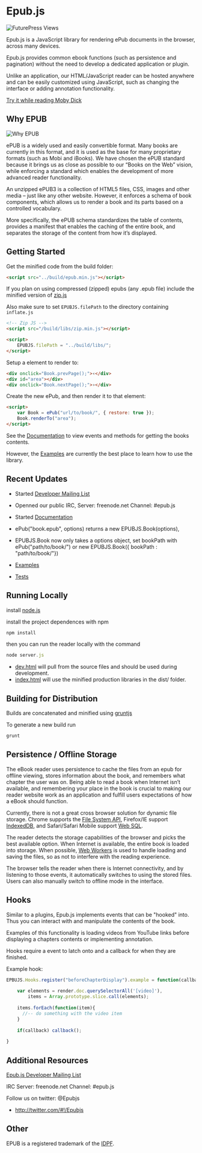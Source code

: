 Epub.js
================================

![FuturePress Views](http://fchasen.com/futurepress/fp.png)

Epub.js is a JavaScript library for rendering ePub documents in the browser, across many devices.

Epub.js provides common ebook functions (such as persistence and pagination) without the need to develop a dedicated application or plugin.

Unlike an application, our HTML/JavaScript reader can be hosted anywhere and can be easily customized using JavaScript, such as changing the interface or adding annotation functionality.

[Try it while reading Moby Dick](http://fchasen.github.com/epub.js/demo/)


Why EPUB
-------------------------

![Why EPUB](http://fchasen.com/futurepress/whyepub.png)

ePUB is a widely used and easily convertible format.  Many books are currently in this format, and it is used as the base for many proprietary formats (such as Mobi and iBooks). We have chosen the ePUB standard because it brings us as close as possible to our “Books on the Web” vision, while enforcing a standard which enables the development of more advanced reader functionality.  

An unzipped ePUB3 is a collection of HTML5 files, CSS, images and other media – just like any other website.  However, it enforces a schema of book components, which allows us to render a book and its parts based on a controlled vocabulary.  

More specifically, the ePUB schema standardizes the table of contents, provides a manifest that enables the caching of the entire book, and separates the storage of the content from how it’s displayed.

Getting Started
-------------------------

Get the minified code from the build folder:

```html
<script src="../build/epub.min.js"></script>
```

If you plan on using compressed (zipped) epubs (any .epub file) include the minified version of [zip.js](http://gildas-lormeau.github.io/zip.js/)

Also make sure to set ```EPUBJS.filePath``` to the directory containing ```inflate.js```

```html
<!-- Zip JS -->
<script src="/build/libs/zip.min.js"></script>  

<script>
    EPUBJS.filePath = "../build/libs/";
</script>
```

Setup a element to render to:

```html
<div onclick="Book.prevPage();">‹</div>
<div id="area"></div>
<div onclick="Book.nextPage();">›</div>
```

Create the new ePub, and then render it to that element:

```html
<script>
	var Book = ePub("url/to/book/", { restore: true });
	Book.renderTo("area");
</script>
```

See the [Documentation](https://github.com/fchasen/epub.js/blob/master/documentation/README.md) to view events and methods for getting the books contents.

However, the [Examples](https://github.com/fchasen/epub.js/tree/master/examples) are currently the best place to learn how to use the library.


Recent Updates
-------------------------

+ Started [Developer Mailing List](https://groups.google.com/forum/#!forum/epubjs)

+ Openned our public IRC, Server: freenode.net Channel: #epub.js

+ Started [Documentation](https://github.com/fchasen/epub.js/blob/master/documentation/README.md)

+ ePub("book.epub", options) returns a new EPUBJS.Book(options),

+ EPUBJS.Book now only takes a options object, set bookPath with ePub("path/to/book/") or new EPUBJS.Book({ bookPath : "path/to/book/"})

+ [Examples](http://fchasen.github.io/epub.js/examples/)

+ [Tests](http://fchasen.github.io/epub.js/tests/)


Running Locally
-------------------------

install [node.js](http://nodejs.org/)

install the project dependences with npm
```javascript
npm install
```

then you can run the reader locally with the command

```javascript
node server.js
```

* [dev.html](http://localhost:8080/demo/dev.html) will pull from the source files and should be used during development.
* [index.html](http://localhost:8080/demo/index.html) will use the minified production libraries in the dist/ folder.

Building for Distribution
-------------------------

Builds are concatenated and minified using [gruntjs](http://gruntjs.com/getting-started)

To generate a new build run

```javascript
grunt
```

Persistence / Offline Storage
-------------------------

The eBook reader uses persistence to cache the files from an epub for offline viewing, stores information about the book, and remembers what chapter the user was on.  Being able to read a book when Internet isn’t available, and remembering your place in the book is crucial to making our reader website work as an application and fulfill users expectations of how a eBook should function.

Currently, there is not a great cross browser solution for dynamic file storage. Chrome supports the [File System API](http://www.w3.org/TR/file-system-api/), Firefox/IE support [IndexedDB](http://www.w3.org/TR/IndexedDB/), and Safari/Safari Mobile support [Web SQL](http://www.w3.org/TR/webdatabase/).

The reader detects the storage capabilities of the browser and picks the best available option. When Internet is available, the entire book is loaded into storage. When possible, [Web Workers](http://www.w3.org/TR/workers/) is used to handle loading and saving the files, so as not to interfere with the reading experience.

The browser tells the reader when there is Internet connectivity, and by listening to those events, it automatically switches to using the stored files. Users can also manually switch to offline mode in the interface.

Hooks
-------------------------

Similar to a plugins, Epub.js implements events that can be "hooked" into. Thus you can interact with and manipulate the contents of the book.

Examples of this functionality is loading videos from YouTube links before displaying a chapters contents or implementing annotation.

Hooks require a event to latch onto and a callback for when they are finished.

Example hook:

```javascript
EPBUJS.Hooks.register("beforeChapterDisplay").example = function(callback, render){
    
    var elements = render.doc.querySelectorAll('[video]'),
        items = Array.prototype.slice.call(elements);
    
    items.forEach(function(item){
      //-- do something with the video item
    }
    
    if(callback) callback();
		
}
```

Additional Resources
-------------------------

[Epub.js Developer Mailing List](https://groups.google.com/forum/#!forum/epubjs)

IRC Server: freenode.net Channel: #epub.js

Follow us on twitter: @Epubjs

+ http://twitter.com/#!/Epubjs

Other
-------------------------

EPUB is a registered trademark of the [IDPF](http://idpf.org/). 

